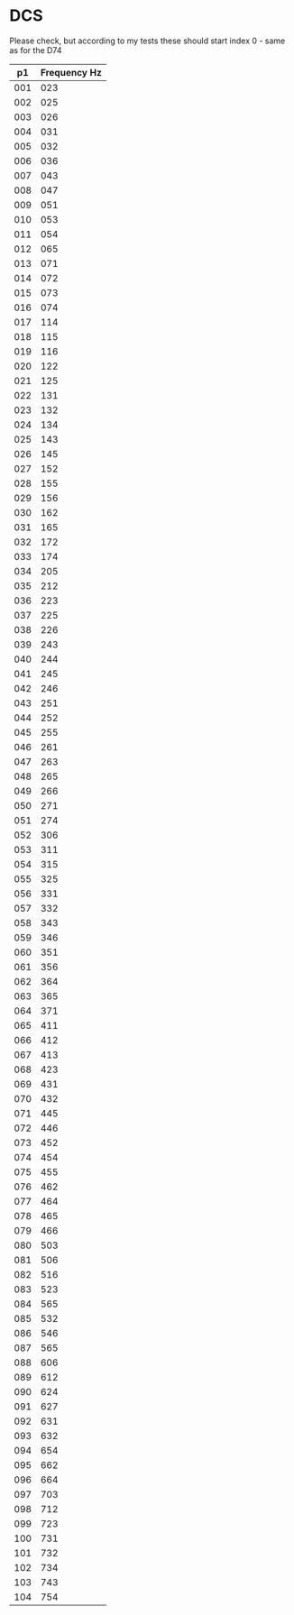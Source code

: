 # DCS

Please check, but according to my tests these should start index 0 - same as for the D74

| p1  | Frequency Hz |
|-----|--------------|
| 001 | 023          |
| 002 | 025          |
| 003 | 026          |
| 004 | 031          |
| 005 | 032          |
| 006 | 036          |
| 007 | 043          |
| 008 | 047          |
| 009 | 051          |
| 010 | 053          |
| 011 | 054          |
| 012 | 065          |
| 013 | 071          |
| 014 | 072          |
| 015 | 073          |
| 016 | 074          |
| 017 | 114          |
| 018 | 115          |
| 019 | 116          |
| 020 | 122          |
| 021 | 125          |
| 022 | 131          |
| 023 | 132          |
| 024 | 134          |
| 025 | 143          |
| 026 | 145          |
| 027 | 152          |
| 028 | 155          |
| 029 | 156          |
| 030 | 162          |
| 031 | 165          |
| 032 | 172          |
| 033 | 174          |
| 034 | 205          |
| 035 | 212          |
| 036 | 223          |
| 037 | 225          |
| 038 | 226          |
| 039 | 243          |
| 040 | 244          |
| 041 | 245          |
| 042 | 246          |
| 043 | 251          |
| 044 | 252          |
| 045 | 255          |
| 046 | 261          |
| 047 | 263          |
| 048 | 265          |
| 049 | 266          |
| 050 | 271          |
| 051 | 274          |
| 052 | 306          |
| 053 | 311          |
| 054 | 315          |
| 055 | 325          |
| 056 | 331          |
| 057 | 332          |
| 058 | 343          |
| 059 | 346          |
| 060 | 351          |
| 061 | 356          |
| 062 | 364          |
| 063 | 365          |
| 064 | 371          |
| 065 | 411          |
| 066 | 412          |
| 067 | 413          |
| 068 | 423          |
| 069 | 431          |
| 070 | 432          |
| 071 | 445          |
| 072 | 446          |
| 073 | 452          |
| 074 | 454          |
| 075 | 455          |
| 076 | 462          |
| 077 | 464          |
| 078 | 465          |
| 079 | 466          |
| 080 | 503          |
| 081 | 506          |
| 082 | 516          |
| 083 | 523          |
| 084 | 565          |
| 085 | 532          |
| 086 | 546          |
| 087 | 565          |
| 088 | 606          |
| 089 | 612          |
| 090 | 624          |
| 091 | 627          |
| 092 | 631          |
| 093 | 632          |
| 094 | 654          |
| 095 | 662          |
| 096 | 664          |
| 097 | 703          |
| 098 | 712          |
| 099 | 723          |
| 100 | 731          |
| 101 | 732          |
| 102 | 734          |
| 103 | 743          |
| 104 | 754          |
